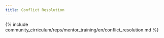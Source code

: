 ```yaml
---
title: Conflict Resolution
---
```


{% include community_cirriculum/reps/mentor_training/en/conflict_resolution.md %}
